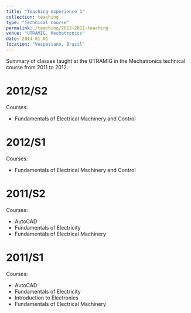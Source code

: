 ```yaml
---
title: "Teaching experience 1"
collection: teaching
type: "Technical course"
permalink: /teaching/2012~2011-teaching
venue: "UTRAMIG, Mechatronics"
date: 2014-01-01
location: "Vespasiano, Brazil"
---
```


Summary of classes taught at the UTRAMIG in the Mechatronics technical course from 2011 to 2012.


2012/S2
====
Courses:
  * Fundamentals of Electrical Machinery and Control

2012/S1
====
Courses:
  * Fundamentals of Electrical Machinery and Control

2011/S2
====
Courses:
  * AutoCAD
  * Fundamentals of Electricity
  * Fundamentals of Electrical Machinery

2011/S1
====
Courses:
  * AutoCAD
  * Fundamentals of Electricity
  * Introduction to Electronics
  * Fundamentals of Electrical Machinery
